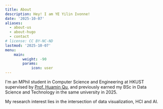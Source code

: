 ```yaml
---
title: About
description: Hey! I am YE Yilin Ivonne!
date: '2025-10-07'
aliases:
  - about-us
  - about-hugo
  - contact
# license: CC BY-NC-ND
lastmod: '2025-10-07'
menu:
    main: 
        weight: -90
        params:
            icon: user
---
```


I'm an MPhil student in Computer Science and Engineering at HKUST supervised by [Prof. Huamin Qu](http://huamin.org/), and previously earned my BSc in Data Science and Technology in the same university in 2025.

My research interest lies in the intersection of data visualization, HCI and AI.